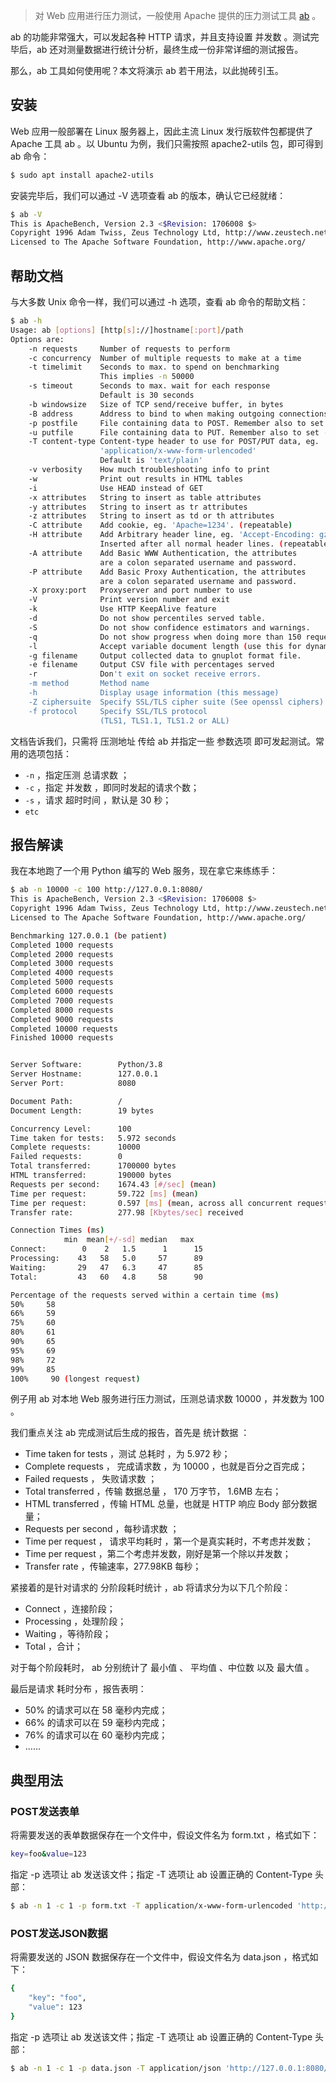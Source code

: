 > 对 Web 应用进行压力测试，一般使用 Apache 提供的压力测试工具 [ab](https://httpd.apache.org/docs/2.4/programs/ab.html) 。

ab 的功能非常强大，可以发起各种 HTTP 请求，并且支持设置 并发数 。测试完毕后，ab 还对测量数据进行统计分析，最终生成一份非常详细的测试报告。

那么，ab 工具如何使用呢？本文将演示 ab 若干用法，以此抛砖引玉。


## 安装

Web 应用一般部署在 Linux 服务器上，因此主流 Linux 发行版软件包都提供了 Apache 工具 ab 。以 Ubuntu 为例，我们只需按照 apache2-utils 包，即可得到 ab 命令：

```bash
$ sudo apt install apache2-utils
```

安装完毕后，我们可以通过 -V 选项查看 ab 的版本，确认它已经就绪：

```bash
$ ab -V
This is ApacheBench, Version 2.3 <$Revision: 1706008 $>
Copyright 1996 Adam Twiss, Zeus Technology Ltd, http://www.zeustech.net/
Licensed to The Apache Software Foundation, http://www.apache.org/
```

## 帮助文档
与大多数 Unix 命令一样，我们可以通过 -h 选项，查看 ab 命令的帮助文档：

```bash
$ ab -h
Usage: ab [options] [http[s]://]hostname[:port]/path
Options are:
    -n requests     Number of requests to perform
    -c concurrency  Number of multiple requests to make at a time
    -t timelimit    Seconds to max. to spend on benchmarking
                    This implies -n 50000
    -s timeout      Seconds to max. wait for each response
                    Default is 30 seconds
    -b windowsize   Size of TCP send/receive buffer, in bytes
    -B address      Address to bind to when making outgoing connections
    -p postfile     File containing data to POST. Remember also to set -T
    -u putfile      File containing data to PUT. Remember also to set -T
    -T content-type Content-type header to use for POST/PUT data, eg.
                    'application/x-www-form-urlencoded'
                    Default is 'text/plain'
    -v verbosity    How much troubleshooting info to print
    -w              Print out results in HTML tables
    -i              Use HEAD instead of GET
    -x attributes   String to insert as table attributes
    -y attributes   String to insert as tr attributes
    -z attributes   String to insert as td or th attributes
    -C attribute    Add cookie, eg. 'Apache=1234'. (repeatable)
    -H attribute    Add Arbitrary header line, eg. 'Accept-Encoding: gzip'
                    Inserted after all normal header lines. (repeatable)
    -A attribute    Add Basic WWW Authentication, the attributes
                    are a colon separated username and password.
    -P attribute    Add Basic Proxy Authentication, the attributes
                    are a colon separated username and password.
    -X proxy:port   Proxyserver and port number to use
    -V              Print version number and exit
    -k              Use HTTP KeepAlive feature
    -d              Do not show percentiles served table.
    -S              Do not show confidence estimators and warnings.
    -q              Do not show progress when doing more than 150 requests
    -l              Accept variable document length (use this for dynamic pages)
    -g filename     Output collected data to gnuplot format file.
    -e filename     Output CSV file with percentages served
    -r              Don't exit on socket receive errors.
    -m method       Method name
    -h              Display usage information (this message)
    -Z ciphersuite  Specify SSL/TLS cipher suite (See openssl ciphers)
    -f protocol     Specify SSL/TLS protocol
                    (TLS1, TLS1.1, TLS1.2 or ALL)
```

文档告诉我们，只需将 压测地址 传给 ab 并指定一些 参数选项 即可发起测试。常用的选项包括：

- `-n` ，指定压测 总请求数 ；
- `-c` ，指定 并发数 ，即同时发起的请求个数；
- `-s` ，请求 超时时间 ，默认是 30 秒；
- `etc`

## 报告解读

我在本地跑了一个用 Python 编写的 Web 服务，现在拿它来练练手：

```bash
$ ab -n 10000 -c 100 http://127.0.0.1:8080/
This is ApacheBench, Version 2.3 <$Revision: 1706008 $>
Copyright 1996 Adam Twiss, Zeus Technology Ltd, http://www.zeustech.net/
Licensed to The Apache Software Foundation, http://www.apache.org/

Benchmarking 127.0.0.1 (be patient)
Completed 1000 requests
Completed 2000 requests
Completed 3000 requests
Completed 4000 requests
Completed 5000 requests
Completed 6000 requests
Completed 7000 requests
Completed 8000 requests
Completed 9000 requests
Completed 10000 requests
Finished 10000 requests


Server Software:        Python/3.8
Server Hostname:        127.0.0.1
Server Port:            8080

Document Path:          /
Document Length:        19 bytes

Concurrency Level:      100
Time taken for tests:   5.972 seconds
Complete requests:      10000
Failed requests:        0
Total transferred:      1700000 bytes
HTML transferred:       190000 bytes
Requests per second:    1674.43 [#/sec] (mean)
Time per request:       59.722 [ms] (mean)
Time per request:       0.597 [ms] (mean, across all concurrent requests)
Transfer rate:          277.98 [Kbytes/sec] received

Connection Times (ms)
            min  mean[+/-sd] median   max
Connect:        0    2   1.5      1      15
Processing:    43   58   5.0     57      89
Waiting:       29   47   6.3     47      85
Total:         43   60   4.8     58      90

Percentage of the requests served within a certain time (ms)
50%     58
66%     59
75%     60
80%     61
90%     65
95%     69
98%     72
99%     85
100%     90 (longest request)
```

例子用 ab 对本地 Web 服务进行压力测试，压测总请求数 10000 ，并发数为 100 。

我们重点关注 ab 完成测试后生成的报告，首先是 统计数据 ：

- Time taken for tests ，测试 总耗时 ，为 5.972 秒；
- Complete requests ， 完成请求数 ，为 10000 ，也就是百分之百完成；
- Failed requests ， 失败请求数 ；
- Total transferred ，传输 数据总量 ， 170 万字节， 1.6MB 左右；
- HTML transferred ，传输 HTML 总量，也就是 HTTP 响应 Body 部分数据量；
- Requests per second ，每秒请求数 ；
- Time per request ， 请求平均耗时 ，第一个是真实耗时，不考虑并发数；
- Time per request ，第二个考虑并发数，刚好是第一个除以并发数；
- Transfer rate ，传输速率，277.98KB 每秒；

紧接着的是针对请求的 分阶段耗时统计 ，ab 将请求分为以下几个阶段：

- Connect ，连接阶段；
- Processing ，处理阶段；
- Waiting ，等待阶段；
- Total ，合计；

对于每个阶段耗时， ab 分别统计了 最小值 、 平均值 、中位数 以及 最大值 。

最后是请求 耗时分布 ，报告表明：

- 50% 的请求可以在 58 毫秒内完成；
- 66% 的请求可以在 59 毫秒内完成；
- 76% 的请求可以在 60 毫秒内完成；
- ……

## 典型用法

### POST发送表单

将需要发送的表单数据保存在一个文件中，假设文件名为 form.txt ，格式如下：

```bash
key=foo&value=123
```

指定 -p 选项让 ab 发送该文件；指定 -T 选项让 ab 设置正确的 Content-Type 头部：

```bash
$ ab -n 1 -c 1 -p form.txt -T application/x-www-form-urlencoded 'http://127.0.0.1:8080/test/json'
```

### POST发送JSON数据

将需要发送的 JSON 数据保存在一个文件中，假设文件名为 data.json ，格式如下：

```bash
{
    "key": "foo",
    "value": 123
}
```

指定 -p 选项让 ab 发送该文件；指定 -T 选项让 ab 设置正确的 Content-Type 头部：

```bash
$ ab -n 1 -c 1 -p data.json -T application/json 'http://127.0.0.1:8080/test/json'
```